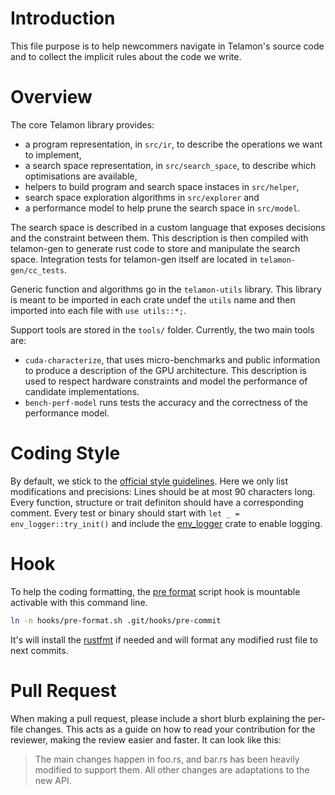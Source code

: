 # Introduction

This file purpose is to help newcommers navigate in Telamon's source code and to collect
the implicit rules about the code we write.

# Overview

The core Telamon library provides:
- a program representation, in `src/ir`, to describe the operations we want to implement,
- a search space representation, in `src/search_space`, to describe which optimisations
  are available,
- helpers to build program and search space instaces in `src/helper`,
- search space exploration algorithms in `src/explorer` and
- a performance model to help prune the search space in `src/model`.

The search space is described in a custom language that exposes decisions and the
constraint between them. This description is then compiled with telamon-gen to generate
rust code to store and manipulate the search space. Integration tests for telamon-gen
itself are located in `telamon-gen/cc_tests`.

Generic function and algorithms go in the `telamon-utils` library. This library is meant
to be imported in each crate undef the `utils` name and then imported into each file with
`use utils::*;`.

Support tools are stored in the `tools/` folder. Currently, the two main tools are:
- `cuda-characterize`, that uses micro-benchmarks and public information to produce a
  description of the GPU architecture. This description is used to respect hardware
  constraints and model the performance of candidate implementations.
- `bench-perf-model` runs tests the accuracy and the correctness of the performance model.

# Coding Style

By default, we stick to the [official style guidelines][official_guide]. Here we only list
modifications and precisions:
 Lines should be at most 90 characters long.
 Every function, structure or trait definiton should have a corresponding comment.
 Every test or binary should start with `let _ = env_logger::try_init()` and include the
  [env_logger](crates.io/crates/env_logger) crate to enable logging.

[official_guide]:(https://github.com/rust-lang-nursery/fmt-rfcs/blob/master/guide/guide.md)

# Hook

To help the coding formatting, the [pre format] script hook is mountable activable with this command line.
```bash
ln -n hooks/pre-format.sh .git/hooks/pre-commit
```
It's will install the [rustfmt] if needed and will format any modified rust file to next commits.

[pre format]: https://github.com/ulysseB/telamon/blob/master/hooks/pre-format.sh
[rustfmt]: https://github.com/rust-lang-nursery/rustfmt

# Pull Request

When making a pull request, please include a short blurb explaining the
per-file changes.  This acts as a guide on how to read your contribution for
the reviewer, making the review easier and faster.  It can look like this:

> The main changes happen in foo.rs, and bar.rs has been heavily modified to
> support them.  All other changes are adaptations to the new API.
